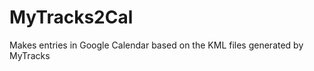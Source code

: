 MyTracks2Cal
============

Makes entries in Google Calendar based on the KML files generated by MyTracks
